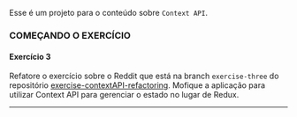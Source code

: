 Esse é um projeto para o conteúdo sobre `Context API`.
### COMEÇANDO O EXERCÍCIO

#### Exercício 3 

Refatore o exercício sobre o Reddit que está na branch `exercise-three` do repositório [exercise-contextAPI-refactoring](https://github.com/tryber/exercise-contextAPI-refactoring/tree/master). Mofique a aplicação para utilizar Context API para gerenciar o estado no lugar de Redux.

---
